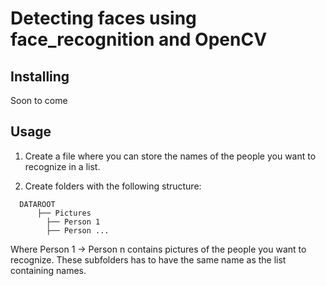 # Detecting faces using face_recognition and OpenCV

## Installing
Soon to come

## Usage
1. Create a file where you can store the names of the people you want to recognize in a list.

2. Create folders with the following structure:
```
  DATAROOT
      ├── Pictures
        ├── Person 1
        ├── Person ...
```
Where Person 1 -> Person n contains pictures of the people you want to recognize. These subfolders has to have the same name as the list containing names.
